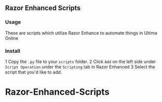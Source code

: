 ## Razor Enhanced Scripts

### Usage

These are scripts which utilize Razor Enhance to automate things in Ultima Online

### Install

1 Copy the `.py` file to your `scripts` folder.
2 Click `Add` on the left side under `Script Operation` under the `Scripting` tab in Razor Enhanced
3 Select the script that you'd like to add.
# Razor-Enhanced-Scripts
